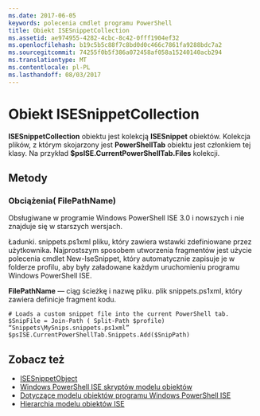 ```yaml
---
ms.date: 2017-06-05
keywords: polecenia cmdlet programu PowerShell
title: Obiekt ISESnippetCollection
ms.assetid: ae974955-4282-4cbc-8c42-0fff1904ef32
ms.openlocfilehash: b19c5b5c88f7c8bd0d0c466c7861fa9288bdc7a2
ms.sourcegitcommit: 74255f0b5f386a072458af058a15240140acb294
ms.translationtype: MT
ms.contentlocale: pl-PL
ms.lasthandoff: 08/03/2017
---
```

# <a name="the-isesnippetcollection-object"></a>Obiekt ISESnippetCollection
  **ISESnippetCollection** obiektu jest kolekcją **ISESnippet** obiektów. Kolekcja plików, z którym skojarzony jest **PowerShellTab** obiektu jest członkiem tej klasy. Na przykład **$psISE.CurrentPowerShellTab.Files** kolekcji.

## <a name="methods"></a>Metody

### <a name="load-filepathname-"></a>Obciążenia\( FilePathName\)
  Obsługiwane w programie Windows PowerShell ISE 3.0 i nowszych i nie znajduje się w starszych wersjach. 

 Ładunki. snippets.ps1xml pliku, który zawiera wstawki zdefiniowane przez użytkownika. Najprostszym sposobem utworzenia fragmentów jest użycie polecenia cmdlet New-IseSnippet, który automatycznie zapisuje je w folderze profilu, aby były załadowane każdym uruchomieniu programu Windows PowerShell ISE.

 **FilePathName** — ciąg ścieżkę i nazwę pliku. plik snippets.ps1xml, który zawiera definicje fragment kodu.

```
# Loads a custom snippet file into the current PowerShell tab.
$SnipFile = Join-Path ( Split-Path $profile) “Snippets\MySnips.snippets.ps1xml” $psISE.CurrentPowerShellTab.Snippets.Add($SnipPath)

```

## <a name="see-also"></a>Zobacz też
- [ISESnippetObject](The-ISESnippetObject.md) 
- [Windows PowerShell ISE skryptów modelu obiektów](The-Windows-PowerShell-ISE-Scripting-Object-Model.md) 
- [Dotyczące modelu obiektów programu Windows PowerShell ISE](Windows-PowerShell-ISE-Object-Model-Reference.md) 
- [Hierarchia modelu obiektów ISE](The-ISE-Object-Model-Hierarchy.md)

  
